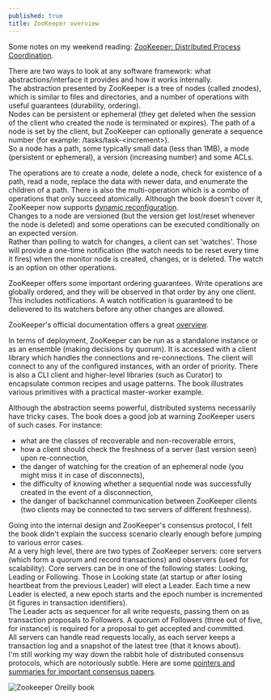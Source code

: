 ```yaml
---
published: true
title: ZooKeeper overview
---
```




Some notes on my weekend reading: [ZooKeeper: Distributed Process Coordination](http://smile.amazon.com/ZooKeeper-Distributed-Coordination-Flavio-Junqueira/dp/1449361307/). 

There are two ways to look at any software framework: what abstractions/interface it provides and how it works internally.  
The abstraction presented by ZooKeeper is a tree of nodes (called znodes), which is similar to files and directories, and a number of operations with useful guarantees (durability, ordering).  
Nodes can be persistent or ephemeral (they get deleted when the session of the client who created the node is terminated or expires). The path of a node is set by the client, but ZooKeeper can optionally generate a sequence number (for example: /tasks/task-&lt;increment&gt;).  
So a node has a path, some typically small data (less than 1MB), a mode (persistent or ephemeral), a version (increasing number) and some ACLs.  

The operations are to create a node, delete a node, check for existence of a path, read a node, replace the data with newer data, and enumerate the children of a path. There is also the multi-operation which is a combo of operations that only succeed atomically. Although the book doesn't cover it, ZooKeeper now supports [dynamic reconfiguration](http://zookeeper.apache.org/doc/trunk/zookeeperReconfig.html).  
Changes to a node are versioned (but the version get lost/reset whenever the node is deleted) and some operations can be executed conditionally on an expected version.  
Rather than polling to watch for changes, a client can set 'watches'. Those will provide a one-time notification (the watch needs to be reset every time it fires) when the monitor node is created, changes, or is deleted. The watch is an option on other operations. 

ZooKeeper offers some important ordering guarantees. Write operations are globally ordered, and they will be observed in that order by any one client. This includes notifications. A watch notification is guaranteed to be delievered to its watchers before any other changes are allowed.

ZooKeeper's official documentation offers a great [overview](http://zookeeper.apache.org/doc/trunk/zookeeperOver.html).

In terms of deployment, ZooKeeper can be run as a standalone instance or as an ensemble (making decisions by quorum). It is accessed with a client library which handles the connections and re-connections. The client will connect to any of the configured instances, with an order of priority. There is also a CLI client and higher-level libraries (such as Curator) to encapsulate common recipes and usage patterns. The book illustrates various primitives with a practical master-worker example.

Although the abstraction seems powerful, distributed systems necessarily have tricky cases. The book does a good job at warning ZooKeeper users of such cases. For instance:  

* what are the classes of recoverable and non-recoverable errors,
* how a client should check the freshness of a server (last version seen) upon re-connection,
* the danger of watching for the creation of an ephemeral node (you might miss it in case of disconnects),
* the difficulty of knowing whether a sequential node was successfully created in the event of a disconnection,
* the danger of backchannel communication between ZooKeeper clients (two clients may be connected to two servers of different freshness).

Going into the internal design and ZooKeeper's consensus protocol, I felt the book didn't explain the success scenario clearly enough before jumping to various error cases.  
At a very high level, there are two types of ZooKeeper servers: core servers (which form a quorum and record transactions) and observers (used for scalability). Core servers can be in one of the following states: Looking, Leading or Following. Those in Looking state (at startup or after losing heartbeat from the previous Leader) will elect a Leader. Each time a new Leader is elected, a new epoch starts and the epoch number is incremented (it figures in transaction identifiers).   
The Leader acts as sequencer for all write requests, passing them on as transaction proposals to Followers. A quorum of Followers (three out of five, for instance) is required for a proposal to get accepted and committed.    
All servers can handle read requests locally, as each server keeps a transaction log and a snapshot of the latest tree (that it knows about).  
I'm still working my way down the rabbit hole of distributed consensus protocols, which are notoriously subtle. Here are some [pointers and summaries for important consensus papers](http://blog.acolyer.org/2015/03/01/cant-we-all-just-agree/).  

![Zookeeper Oreilly book]({{site.baseurl}}/archives/images/zookeeper.jpg)
